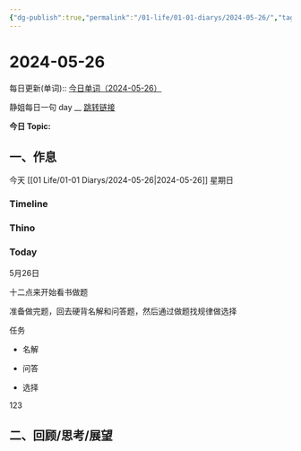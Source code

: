 ```yaml
---
{"dg-publish":true,"permalink":"/01-life/01-01-diarys/2024-05-26/","tags":["Diary"]}
---
```



# 2024-05-26
每日更新(单词)::
[今日单词（2024-05-26）](https://www.123pan.com/s/FckCjv-cjUUA.html)

静姐每日一句 day __
[跳转链接](https://www.123pan.com/FileView?fileId=5435933&shareKey=FckCjv-cjUUA&sharePwd=)

**今日 Topic:** 
## 一、作息
今天 [[01 Life/01-01 Diarys/2024-05-26\|2024-05-26]] 星期日

### Timeline

### Thino

### Today

5月26日

十二点来开始看书做题

准备做完题，回去硬背名解和问答题，然后通过做题找规律做选择

任务

- 名解

- 问答

- 选择

123

## 二、回顾/思考/展望






